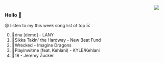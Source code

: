 <img align="right"  src="https://github-readme-stats.vercel.app/api/top-langs/?username=kvnZero" />

### Hello 👋

😄 listen to my this week song list of top 5:

0. 🌈dna [demo] - LANY
1. 🌈Sikka Takin' the Hardway - New Beat Fund
2. 🌈Wrecked - Imagine Dragons
3. 🌈Playinwitme (feat. Kehlani) - KYLE/Kehlani
4. 🌈18 - Jeremy Zucker

